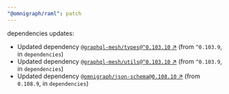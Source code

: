 ```yaml
---
"@omnigraph/raml": patch
---
```

dependencies updates:
  - Updated dependency [`@graphql-mesh/types@^0.103.10` ↗︎](https://www.npmjs.com/package/@graphql-mesh/types/v/0.103.10) (from `^0.103.9`, in `dependencies`)
  - Updated dependency [`@graphql-mesh/utils@^0.103.10` ↗︎](https://www.npmjs.com/package/@graphql-mesh/utils/v/0.103.10) (from `^0.103.9`, in `dependencies`)
  - Updated dependency [`@omnigraph/json-schema@0.108.10` ↗︎](https://www.npmjs.com/package/@omnigraph/json-schema/v/0.108.10) (from `0.108.9`, in `dependencies`)
